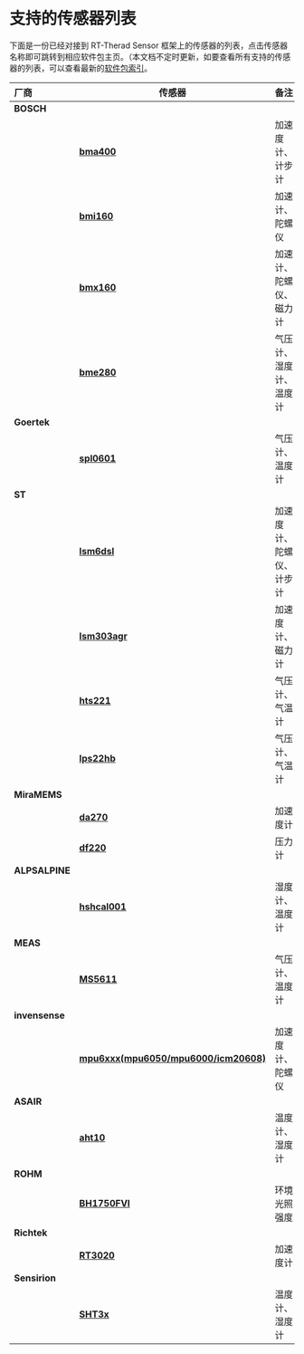 # 支持的传感器列表

下面是一份已经对接到 RT-Therad Sensor 框架上的传感器的列表，点击传感器名称即可跳转到相应软件包主页。（本文档不定时更新，如要查看所有支持的传感器的列表，可以查看最新的[软件包索引](https://github.com/RT-Thread/packages/tree/master/peripherals/sensors)。

| 厂商           | 传感器                                                       | 备注                     |
| :------------- | ------------------------------------------------------------ | ------------------------ |
| **BOSCH**      |                                                              |                          |
|                | **[bma400](https://github.com/RT-Thread-packages/bma400)**   | 加速度计、计步计         |
|                | **[bmi160](https://github.com/RT-Thread-packages/bmi160_bmx160)** | 加速计、陀螺仪           |
|                | **[bmx160](https://github.com/RT-Thread-packages/bmi160_bmx160)** | 加速计、陀螺仪、磁力计   |
|                | **[bme280](https://github.com/RT-Thread-packages/bme280)**   | 气压计、湿度计、温度计   |
| **Goertek**    |                                                              |                          |
|                | **[spl0601](https://github.com/RT-Thread-packages/spl0601)** | 气压计、温度计           |
| **ST**         |                                                              |                          |
|                | **[lsm6dsl](https://github.com/RT-Thread-packages/lsm6dsl)** | 加速度计、陀螺仪、计步计 |
|                | **[lsm303agr](https://github.com/RT-Thread-packages/lsm303agr)** | 加速度计、磁力计         |
|                | **[hts221](https://github.com/RT-Thread-packages/hts221)**   | 气压计、气温计           |
|                | **[lps22hb](https://github.com/RT-Thread-packages/lps22hb)** | 气压计、气温计           |
| **MiraMEMS**   |                                                              |                          |
|                | **[da270](<https://packages.rt-thread.org/detail.html?package=da270>)** | 加速度计                 |
|                | **[df220](<https://packages.rt-thread.org/detail.html?package=df220>)** | 压力计                   |
| **ALPSALPINE** |                                                              |                          |
|                | **[hshcal001](<https://packages.rt-thread.org/detail.html?package=hshcal001>)** | 湿度计、温度计           |
| **MEAS**       |                                                              |                          |
|                | **[MS5611](<https://packages.rt-thread.org/detail.html?package=ms5611>)** | 气压计、温度计           |
| **invensense** |                                                              |                          |
|                | **[mpu6xxx(mpu6050/mpu6000/icm20608)](<https://packages.rt-thread.org/detail.html?package=mpu6xxx>)** | 加速度计、陀螺仪         |
| **ASAIR**      |                                                              |                          |
|                | **[aht10](<https://packages.rt-thread.org/detail.html?package=aht10>)** | 温度计、湿度计           |
| **ROHM**       |                                                              |                          |
|                | **[BH1750FVI](<https://packages.rt-thread.org/detail.html?package=bh1750>)** | 环境光照强度             |
| **Richtek**    |                                                              |                          |
|                | **[RT3020](https://packages.rt-thread.org/detail.html?package=rt3020)** | 加速度计                 |
| **Sensirion**  |                                                              |                          |
|                | **[SHT3x](https://github.com/haodongnj/sht3x)**              | 温度计、湿度计           |





